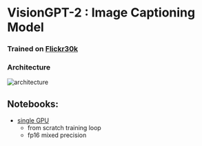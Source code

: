 # VisionGPT-2 : Image Captioning Model

### Trained on [Flickr30k](https://www.kaggle.com/datasets/eeshawn/flickr30k)

### Architecture
![architecture](https://www.kaggle.com/datasets/eeshawn/flickr30k)

## Notebooks:

- [single GPU](./full_singleGPU.ipynb)
  - from scratch training loop
  - fp16 mixed precision
